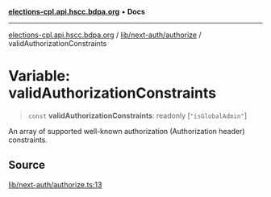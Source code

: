 [**elections-cpl.api.hscc.bdpa.org**](../../../../README.md) • **Docs**

***

[elections-cpl.api.hscc.bdpa.org](../../../../README.md) / [lib/next-auth/authorize](../README.md) / validAuthorizationConstraints

# Variable: validAuthorizationConstraints

> `const` **validAuthorizationConstraints**: readonly [`"isGlobalAdmin"`]

An array of supported well-known authorization (Authorization header)
constraints.

## Source

[lib/next-auth/authorize.ts:13](https://github.com/nhscc/elections_cpl.api.hscc.bdpa.org/blob/46ed5b306a3fd199be2bd28706c3da03542c6da3/lib/next-auth/authorize.ts#L13)
